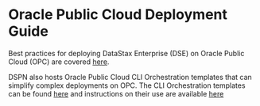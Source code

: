 # Oracle Public Cloud Deployment Guide

Best practices for deploying DataStax Enterprise (DSE) on Oracle Public Cloud (OPC) are covered [here](./bestpractices.md).

DSPN also hosts Oracle Public Cloud CLI Orchestration templates that can simplify complex deployments on OPC.  The CLI Orchestration templates can be found [here](https://github.com/DSPN/oracle-public-cloud-dse) and instructions on their use are available [here](./instructions.md)

